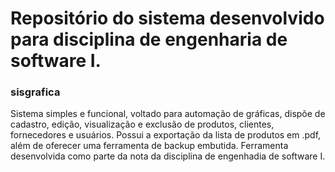 # Repositório do sistema desenvolvido para disciplina de engenharia de software I.

### sisgrafica

Sistema simples e funcional, voltado para automação de gráficas, dispõe de cadastro, edição, visualização e exclusão de produtos, clientes, fornecedores e usuários.
Possui a exportação da lista de produtos em .pdf, além de oferecer uma ferramenta de backup embutida.
Ferramenta desenvolvida como parte da nota da disciplina de engenhadia de software I.
